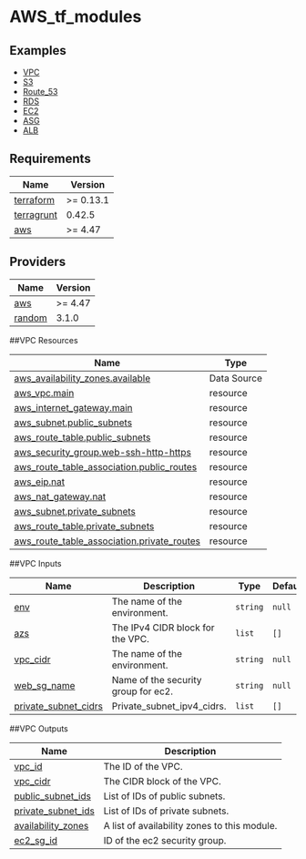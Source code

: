# AWS_tf_modules

## Examples

- [VPC](https://github.com/parkura/AWS_tf_modules/tree/main/modules/VPC)
- [S3](https://github.com/parkura/AWS_tf_modules/tree/main/modules/S3)
- [Route_53](https://github.com/parkura/AWS_tf_modules/tree/main/modules/route_53)
- [RDS](https://github.com/parkura/AWS_tf_modules/tree/main/modules/RDS)
- [EC2](https://github.com/parkura/AWS_tf_modules/tree/main/modules/EC2)
- [ASG](https://github.com/parkura/AWS_tf_modules/tree/main/modules/ASG)
- [ALB](https://github.com/parkura/AWS_tf_modules/tree/main/modules/ALB)


## Requirements

| Name | Version |
|------|---------|
| <a name="requirement_terraform"></a> [terraform](#requirement\_terraform) | >= 0.13.1 |
| <a name="requirement_terragrunt"></a> [terragrunt](#requirement\_terragrunt) | 0.42.5 |
| <a name="requirement_aws"></a> [aws](#requirement\_aws) | >= 4.47 |

## Providers

| Name | Version |
|------|---------|
| <a name="provider_aws"></a> [aws](#provider\_aws) | >= 4.47 |
| <a name="provider_random"></a> [random](#provider\_random) | 3.1.0 |


##VPC Resources

| Name | Type |
|------|------|
| [aws_availability_zones.available](https://registry.terraform.io/providers/hashicorp/aws/latest/docs/data-sources/availability_zones) | Data Source |
| [aws_vpc.main](https://registry.terraform.io/providers/hashicorp/aws/latest/docs/resources/vpc.html) | resource |
| [aws_internet_gateway.main](https://registry.terraform.io/providers/hashicorp/aws/latest/docs/resources/internet_gateway) | resource |
| [aws_subnet.public_subnets](https://registry.terraform.io/providers/hashicorp/aws/latest/docs/resources/subnet.html) | resource |
| [aws_route_table.public_subnets](https://registry.terraform.io/providers/hashicorp/aws/latest/docs/resources/route_table.html) | resource |
| [aws_security_group.web-ssh-http-https](https://registry.terraform.io/providers/hashicorp/aws/latest/docs/resources/security_group) | resource |
| [aws_route_table_association.public_routes](https://registry.terraform.io/providers/hashicorp/aws/latest/docs/resources/route_table_association) | resource |
| [aws_eip.nat](https://registry.terraform.io/providers/hashicorp/aws/latest/docs/resources/eip.html) | resource |
| [aws_nat_gateway.nat](https://registry.terraform.io/providers/hashicorp/aws/latest/docs/resources/nat_gateway.html) | resource |
| [aws_subnet.private_subnets](https://registry.terraform.io/providers/hashicorp/aws/latest/docs/resources/subnet.html) | resource |
| [aws_route_table.private_subnets](https://registry.terraform.io/providers/hashicorp/aws/latest/docs/resources/route_table.html) | resource |
| [aws_route_table_association.private_routes](https://registry.terraform.io/providers/hashicorp/aws/latest/docs/resources/route_table_association) | resource |


##VPC Inputs

| Name | Description | Type | Default | Required |
|------|-------------|------|---------|:--------:|
| <a name="input_env"></a> [env](#input\_env) | The name of the environment. | `string` | `null` | no |
| <a name="input_public_subnet_cidrs"></a> [azs](#input\_public_subnet_cidrs) | The IPv4 CIDR block for the VPC. | `list` | `[]` | no |
| <a name="input_vpc_cidr"></a> [vpc_cidr](#input\_vpc_cidr) | The name of the environment. | `string` | `null` | no |
| <a name="input_web_sg_name"></a> [web_sg_name](#input\_web_sg_name) | Name of the security group for ec2. | `string` | `null` | no |
| <a name="input_private_subnet_cidrs"></a> [private_subnet_cidrs](#input\_private_subnet_cidrs) | Private_subnet_ipv4_cidrs. | `list` | `[]` | no |


##VPC Outputs

| Name | Description |
|------|-------------|
| <a name="output_vpc_id"></a> [vpc_id](#output\_vpc_id) | The ID of the VPC. |
| <a name="output_vpc_cidr"></a> [vpc_cidr](#output\_vpc_cidr) | The CIDR block of the VPC. |
| <a name="output_public_subnet_ids"></a> [public_subnet_ids](#output\_public_subnet_ids) | List of IDs of public subnets. |
| <a name="output_private_subnet_ids"></a> [private_subnet_ids](#output\_private_subnet_ids) | List of IDs of private subnets. |
| <a name="output_availability_zones"></a> [availability_zones](#output\_availability_zones) | A list of availability zones to this module. |
| <a name="output_ec2_sg_id"></a> [ec2_sg_id](#output\_ec2_sg_id) | ID  of the ec2 security group. |

